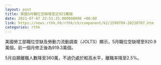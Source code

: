 ```yaml
---
layout: post
title: 美國5月職位空缺增至近921萬個
date: 2021-07-07 22:51:33.000000000 +08:00
link: https://news.rthk.hk/rthk/ch/component/k2/1599709-20210707.htm
categories: rthk
---
```


美國勞工部職位空缺及勞動力流動調查（JOLTS）顯示，5月職位空缺增至920.9萬個，前一個月修正後為919.3萬個。

5月自願離職人數降至360萬，不過仍處於較高水平，離職率降至2.5%。

